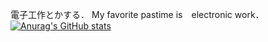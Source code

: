 電子工作とかする．
My favorite pastime is　electronic work．
[![Anurag's GitHub stats](https://github-readme-stats.vercel.app/api?Nanraka=anuraghazra&theme=radical)](https://github.com/anuraghazra/github-readme-stats)
